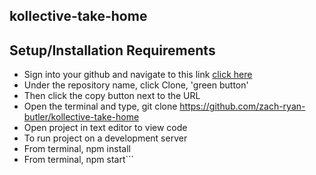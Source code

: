 ## kollective-take-home

## Setup/Installation Requirements
* Sign into your github and navigate to this link [click here](https://github.com/zach-ryan-butler/kollective-take-home) 
* Under the repository name, click Clone, 'green button'
* Then click the copy button next to the URL
* Open the terminal and type, git clone https://github.com/zach-ryan-butler/kollective-take-home
* Open project in text editor to view code
* To run project on a development server
* From terminal, npm install
* From terminal, npm start```